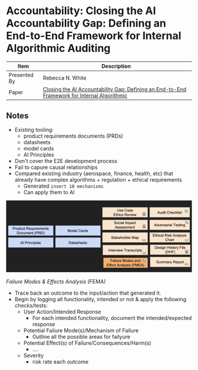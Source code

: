 # Accountability: Closing the AI Accountability Gap: Defining an End-to-End Framework for Internal Algorithmic Auditing

| Item | Description |
| --- | --- | 
| Presented By | Rebecca N. White |
| Paper | [Closing the AI Accountability Gap: Defining an End-to-End Framework for Internal Algorithmic](https://dl.acm.org/doi/pdf/10.1145/3351095.3372873?download=true) |



## Notes

- Existing tooling:
    - product requirements documents (PRDs)
    - datasheets
    - model cards
    - AI Principles
- Don't cover the E2E development process
- Fail to capure causal relationships
- Compared existing industry (aerospace, finance, health, etc) that already have complex algorithms + regulation + ethical requirements
    - Generated `insert 10 mechanisms`
    - Can apply them to AI

![FEMA](./fema.png)


*Failure Modes & Effects Analysis (FEMA)*
- Trace back an outcome to the input/action that generated it.
- Begin by logging all functionality, intended or not & apply the following checks/tests:
    - User Action/Intended Response
        - For each intended functionality, document the intended/expected response
    - Potential Failure Mode(s)/Mechanism of Failure
        - Outline all the possible areas for failyure
    - Potential Effect(s) of Failure/Consequences/Harm(s)
        - ....
    - Severity
        - risk rate each outcome
